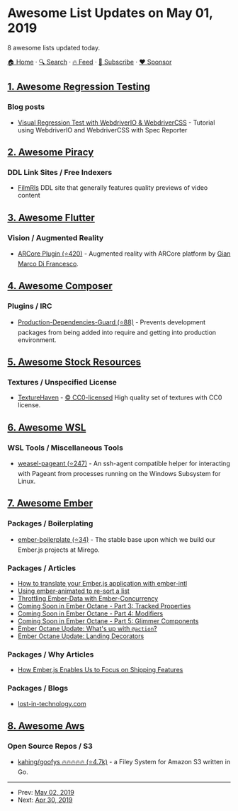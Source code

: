 # Awesome List Updates on May 01, 2019

8 awesome lists updated today.

[🏠 Home](/README.md) · [🔍 Search](https://www.trackawesomelist.com/search/) · [🔥 Feed](https://www.trackawesomelist.com/rss.xml) · [📮 Subscribe](https://trackawesomelist.us17.list-manage.com/subscribe?u=d2f0117aa829c83a63ec63c2f&id=36a103854c) · [❤️  Sponsor](https://github.com/sponsors/theowenyoung)



## [1. Awesome Regression Testing](/content/mojoaxel/awesome-regression-testing/README.md)

### Blog posts

*   [Visual Regression Test with WebdriverIO & WebdriverCSS](https://medium.com/@dalenguyen/visual-regression-test-with-webdriverio-webdrivercss-d7675a1812b2) - Tutorial using WebdriverIO and WebdriverCSS with Spec Reporter

## [2. Awesome Piracy](/content/Igglybuff/awesome-piracy/README.md)

### DDL Link Sites / Free Indexers

*   [FilmRls](https://filmrls.com/) DDL site that generally features quality previews of video content

## [3. Awesome Flutter](/content/Solido/awesome-flutter/README.md)

### Vision / Augmented Reality

*   [ARCore Plugin (⭐420)](https://github.com/giandifra/arcore_flutter_plugin) <!--stargazers:giandifra/arcore_flutter_plugin--> - Augmented reality with ARCore platform by [Gian Marco Di Francesco](https://github.com/giandifra).

## [4. Awesome Composer](/content/jakoch/awesome-composer/README.md)

### Plugins / IRC

*   [Production-Dependencies-Guard (⭐88)](https://github.com/kalessil/production-dependencies-guard) - Prevents development packages from being added into require and getting into production environment.

## [5. Awesome Stock Resources](/content/neutraltone/awesome-stock-resources/README.md)

### Textures / Unspecified License

*   [TextureHaven](https://texturehaven.com) - [:copyright: CC0-licensed](https://creativecommons.org/publicdomain/zero/1.0/) High quality set of textures with CC0 license.

## [6. Awesome WSL](/content/sirredbeard/Awesome-WSL/README.md)

### WSL Tools / Miscellaneous Tools

*   [weasel-pageant (⭐247)](https://github.com/vuori/weasel-pageant) - An ssh-agent compatible helper for interacting with Pageant from processes running on the Windows Subsystem for Linux.

## [7. Awesome Ember](/content/ember-community-russia/awesome-ember/README.md)

### Packages / Boilerplating

*   [ember-boilerplate (⭐34)](https://github.com/mirego/ember-boilerplate) -  The stable base upon which we build our Ember.js projects at Mirego.

### Packages / Articles

*   [How to translate your Ember.js application with ember-intl](https://www.codeandweb.com/babeledit/tutorials/how-to-translate-your-ember-app-with-ember-intl)
*   [Using ember-animated to re-sort a list](https://devjournal.balinterdi.com/using-ember-animated-to-resort-a-list/)
*   [Throttling Ember-Data with Ember-Concurrency](https://medium.com/@mudflye/throttling-ember-data-with-ember-concurrency-ff30d804a1b)
*   [Coming Soon in Ember Octane - Part 3: Tracked Properties](https://www.pzuraq.com/coming-soon-in-ember-octane-part-3-tracked-properties/)
*   [Coming Soon in Ember Octane - Part 4: Modifiers](https://www.pzuraq.com/coming-soon-in-ember-octane-part-4-modifiers/)
*   [Coming Soon in Ember Octane - Part 5: Glimmer Components](https://www.pzuraq.com/coming-soon-in-ember-octane-part-5-glimmer-components/)
*   [Ember Octane Update: What's up with `@action`?](https://www.pzuraq.com/ember-octane-update-action/)
*   [Ember Octane Update: Landing Decorators](https://www.pzuraq.com/ember-octane-update-landing-decorators/)

### Packages / Why Articles

*   [How Ember.js Enables Us to Focus on Shipping Features](http://blog.nightwatch.io/ember-js-shipping-features)

### Packages / Blogs

*   [lost-in-technology.com](https://www.lost-in-technology.com/blog/)

## [8. Awesome Aws](/content/donnemartin/awesome-aws/README.md)

### Open Source Repos / S3

*   [kahing/goofys :fire::fire::fire::fire::fire: (⭐4.7k)](https://github.com/kahing/goofys) -  a Filey System for Amazon S3 written in Go.

---

- Prev: [May 02, 2019](/content/2019/05/02/README.md)
- Next: [Apr 30, 2019](/content/2019/04/30/README.md)